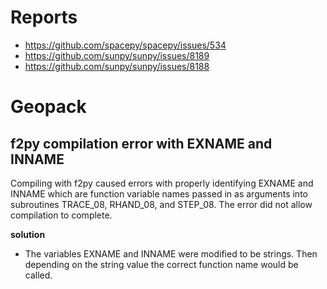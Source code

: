 # Reports

* https://github.com/spacepy/spacepy/issues/534
* https://github.com/sunpy/sunpy/issues/8189
* https://github.com/sunpy/sunpy/issues/8188

# Geopack

## f2py compilation error with EXNAME and INNAME
Compiling with f2py caused errors with properly identifying EXNAME and INNAME which are function variable names passed in as arguments into subroutines TRACE\_08, RHAND\_08, and STEP\_08. The error did not allow compilation to complete. 

**solution** 
- The variables EXNAME and INNAME were modified to be strings. Then depending on the string value the correct function name would be called. 


